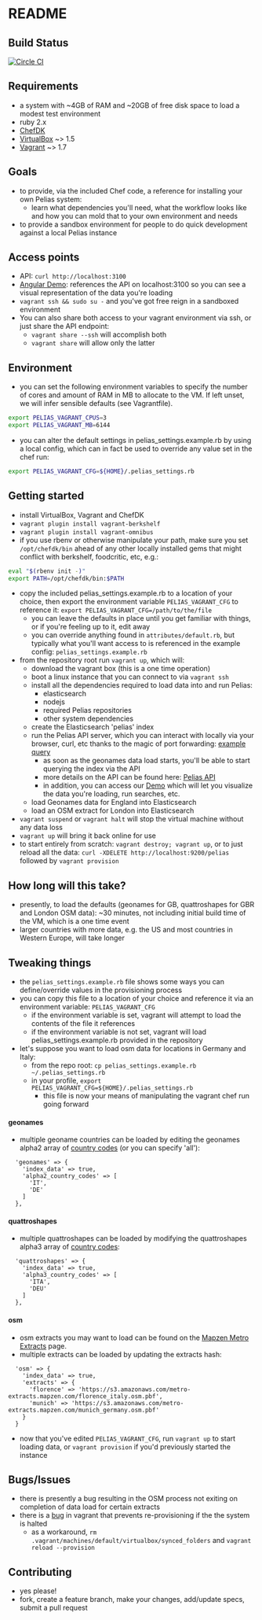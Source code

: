 README
======

Build Status
------------
[![Circle CI](https://circleci.com/gh/pelias/vagrant.svg?style=svg)](https://circleci.com/gh/pelias/vagrant)

Requirements
------------
* a system with ~4GB of RAM and ~20GB of free disk space to load a modest test environment
* ruby 2.x
* [ChefDK](http://downloads.getchef.com/chef-dk/)
* [VirtualBox](https://www.virtualbox.org/wiki/Downloads) ~> 1.5
* [Vagrant](https://www.vagrantup.com/downloads.html) ~> 1.7

Goals
-----
* to provide, via the included Chef code, a reference for installing your own Pelias system:
  * learn what dependencies you'll need, what the workflow looks like and how you can mold that to your own environment and needs
* to provide a sandbox environment for people to do quick development against a local Pelias instance

Access points
-------------
* API: `curl http://localhost:3100`
* [Angular Demo](http://rawgit.com/pelias/demo/vagrant/index.html#loc=12,51.5049,-0.1239): references the API on localhost:3100 so you can see a visual representation of the data you're loading
* `vagrant ssh && sudo su -` and you've got free reign in a sandboxed environment
* You can also share both access to your vagrant environment via ssh, or just share the API endpoint:
  * `vagrant share --ssh` will accomplish both
  * `vagrant share` will allow only the latter

Environment
-----------
* you can set the following environment variables to specify the number of cores and amount of RAM in MB to allocate to the VM. If left unset, we will infer sensible defaults (see Vagrantfile).

```bash
export PELIAS_VAGRANT_CPUS=3
export PELIAS_VAGRANT_MB=6144
```

* you can alter the default settings in pelias_settings.example.rb by using a local config, which can in fact be used to override any value set in the chef run:

```bash
export PELIAS_VAGRANT_CFG=${HOME}/.pelias_settings.rb
```

Getting started
---------------
* install VirtualBox, Vagrant and ChefDK
* `vagrant plugin install vagrant-berkshelf`
* `vagrant plugin install vagrant-omnibus`
* if you use rbenv or otherwise manipulate your path, make sure you set `/opt/chefdk/bin` ahead of any other locally installed gems that might conflict with berkshelf, foodcritic, etc, e.g.:

```bash
eval "$(rbenv init -)"
export PATH=/opt/chefdk/bin:$PATH
```

* copy the included pelias_settings.example.rb to a location of your choice, then export the environment variable `PELIAS_VAGRANT_CFG` to reference it: `export PELIAS_VAGRANT_CFG=/path/to/the/file`
  * you can leave the defaults in place until you get familiar with things, or if you're feeling up to it, edit away
  * you can override anything found in `attributes/default.rb`, but typically what you'll want access to is referenced in the example config: `pelias_settings.example.rb`
* from the repository root run `vagrant up`, which will:
  * download the vagrant box (this is a one time operation)
  * boot a linux instance that you can connect to via `vagrant ssh`
  * install all the dependencies required to load data into and run Pelias:
    * elasticsearch
    * nodejs
    * required Pelias repositories
    * other system dependencies
  * create the Elasticsearch 'pelias' index
  * run the Pelias API server, which you can interact with locally via your browser, curl, etc thanks to the magic of port forwarding: [example query](http://localhost:3100/search?input=tower&lat=51.508079&lon=-0.076131)
    * as soon as the geonames data load starts, you'll be able to start querying the index via the API
    * more details on the API can be found here: [Pelias API](https://github.com/pelias/api)
    * in addition, you can access our [Demo](http://rawgit.com/pelias/demo/vagrant/index.html#loc=7,41.857,13.217) which will let you visualize the data you're loading, run searches, etc.
  * load Geonames data for England into Elasticsearch
  * load an OSM extract for London into Elasticsearch
* `vagrant suspend` or `vagrant halt` will stop the virtual machine without any data loss
* `vagrant up` will bring it back online for use
* to start entirely from scratch: `vagrant destroy; vagrant up`, or to just reload all the data: `curl -XDELETE http://localhost:9200/pelias` followed by `vagrant provision`

How long will this take?
------------------------
* presently, to load the defaults (geonames for GB, quattroshapes for GBR and London OSM data): ~30 minutes, not including initial build time of the VM, which is a one time event
* larger countries with more data, e.g. the US and most countries in Western Europe, will take longer

Tweaking things
---------------
* the `pelias_settings.example.rb` file shows some ways you can define/override values in the provisioning process
* you can copy this file to a location of your choice and reference it via an environment variable: `PELIAS_VAGRANT_CFG`
  * if the environment variable is set, vagrant will attempt to load the contents of the file it references
  * if the environment variable is not set, vagrant will load pelias_settings.example.rb provided in the repository
* let's suppose you want to load osm data for locations in Germany and Italy:
  * from the repo root: `cp pelias_settings.example.rb ~/.pelias_settings.rb`
  * in your profile, `export PELIAS_VAGRANT_CFG=${HOME}/.pelias_settings.rb`
    * this file is now your means of manipulating the vagrant chef run going forward

#### geonames
* multiple geoname countries can be loaded by editing the geonames alpha2 array of [country codes](http://www.geonames.org/countries/) (or you can specify 'all'):
```
  'geonames' => {
    'index_data' => true,
    'alpha2_country_codes' => [
      'IT',
      'DE'
    ]
  },
```

#### quattroshapes
* multiple quattroshapes can be loaded by modifying the quattroshapes alpha3 array of [country codes](http://www.geonames.org/countries/):
```
  'quattroshapes' => {
    'index_data' => true,
    'alpha3_country_codes' => [
      'ITA',
      'DEU'
    ]
  },
```

#### osm
* osm extracts you may want to load can be found on the [Mapzen Metro Extracts](https://mapzen.com/metro-extracts) page.
* multiple extracts can be loaded by updating the extracts hash:
```
  'osm' => {
    'index_data' => true,
    'extracts' => {
      'florence' => 'https://s3.amazonaws.com/metro-extracts.mapzen.com/florence_italy.osm.pbf',
      'munich' => 'https://s3.amazonaws.com/metro-extracts.mapzen.com/munich_germany.osm.pbf'
    }
  }
```

* now that you've edited `PELIAS_VAGRANT_CFG`, run `vagrant up` to start loading data, or `vagrant provision` if you'd previously started the instance

Bugs/Issues
-----------
* there is presently a bug resulting in the OSM process not exiting on completion of data load for certain extracts
* there is a [bug](https://github.com/mitchellh/vagrant/issues/5199) in vagrant that prevents re-provisioning if the the system is halted
  * as a workaround, `rm .vagrant/machines/default/virtualbox/synced_folders` and `vagrant reload --provision`

Contributing
------------
* yes please!
* fork, create a feature branch, make your changes, add/update specs, submit a pull request
